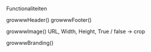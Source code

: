 
Functionaliteiten

growwwHeader()
growwwFooter()

growwwImage()
URL, Width, Height, True / false -> crop

growwwBranding()